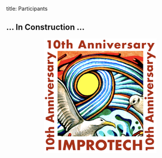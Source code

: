 title: Participants

## ... In Construction ...


<p align="center">
  <img src="./images/Logo_improtech_anniv.png" width="300">
</p>
